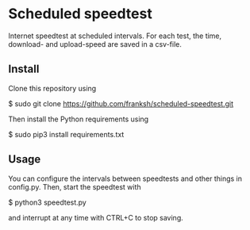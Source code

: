 # Scheduled speedtest

Internet speedtest at scheduled intervals. For each test, the time, download- and upload-speed are saved in a csv-file.

## Install

Clone this repository using

  $ sudo git clone https://github.com/franksh/scheduled-speedtest.git

Then install the Python requirements using

  $ sudo pip3 install requirements.txt

## Usage

You can configure the intervals between speedtests and other things in config.py.
Then, start the speedtest with

$ python3 speedtest.py

and interrupt at any time with CTRL+C to stop saving.
